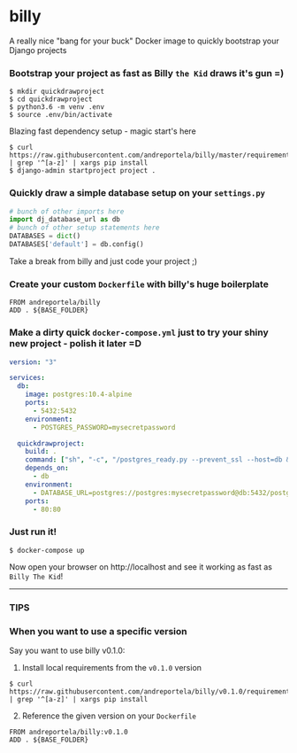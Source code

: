 # billy
A really nice "bang for your buck" Docker image to quickly bootstrap your Django projects

### Bootstrap your project as fast as Billy `the Kid` draws it's gun =)
```shell
$ mkdir quickdrawproject
$ cd quickdrawproject
$ python3.6 -m venv .env
$ source .env/bin/activate
```
Blazing fast dependency setup - magic start's here
```shell
$ curl https://raw.githubusercontent.com/andreportela/billy/master/requirements.txt | grep '^[a-z]' | xargs pip install
$ django-admin startproject project .
```
### Quickly draw a simple database setup on your `settings.py`
```python
# bunch of other imports here
import dj_database_url as db
# bunch of other setup statements here
DATABASES = dict()
DATABASES['default'] = db.config()
```
Take a break from billy and just code your project ;)
### Create your custom `Dockerfile` with billy's huge boilerplate
```Docker
FROM andreportela/billy
ADD . ${BASE_FOLDER}
```
### Make a dirty quick `docker-compose.yml` just to try your shiny new project - polish it later =D
```yaml
version: "3"

services:
  db:
    image: postgres:10.4-alpine
    ports:
      - 5432:5432
    environment:
      - POSTGRES_PASSWORD=mysecretpassword

  quickdrawproject:
    build: .
    command: ["sh", "-c", "/postgres_ready.py --prevent_ssl --host=db && python manage.py migrate && exec gunicorn --access-logfile - -w 4 project.wsgi:application -b 0.0.0.0:80"]
    depends_on:
      - db
    environment:
      - DATABASE_URL=postgres://postgres:mysecretpassword@db:5432/postgres
    ports:
      - 80:80
```
### Just run it!
```shell
$ docker-compose up
```
Now open your browser on http://localhost and see it working as fast as `Billy The Kid`!

--------

### TIPS

### When you want to use a specific version
Say you want to use billy v0.1.0:
1. Install local requirements from the `v0.1.0` version
```shell
$ curl https://raw.githubusercontent.com/andreportela/billy/v0.1.0/requirements.txt | grep '^[a-z]' | xargs pip install
```
2. Reference the given version on your `Dockerfile`
```Docker
FROM andreportela/billy:v0.1.0
ADD . ${BASE_FOLDER}
```
